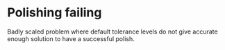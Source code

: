 # Polishing failing
Badly scaled problem where default tolerance levels
do not give accurate enough solution to have a successful
polish.
